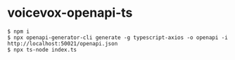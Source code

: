 # voicevox-openapi-ts

```
$ npm i
$ npx openapi-generator-cli generate -g typescript-axios -o openapi -i http://localhost:50021/openapi.json
$ npx ts-node index.ts
```
